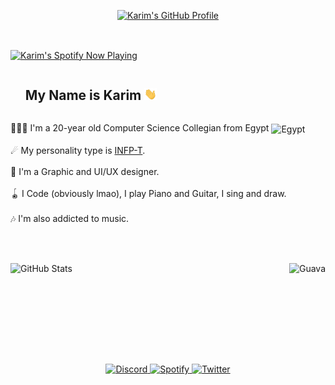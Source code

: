<p align="center">
  <a href="https://github.com/karimawi">

  <img src="./karimawi.gif" alt="Karim's GitHub Profile" width="auto">
  </a>
</p>
</br>

<p>
<a href="https://kspw.vercel.app/api?theme=dark&scan=true"><img align="center" width="auto" src="http://sp.karimawi.me" alt="Karim's Spotify Now Playing" /></a>
</p>
  <div id="user-content-toc"><ul><summary><h2 style="display: inline-block;"><b>My Name is Karim <img align="bottom" width="20" src="https://github.com/karimawi/karimawi/raw/main/Hi.gif" alt="Hi!" /></b></h2></summary></ul></div>
  <p>👨🏻‍💻 I'm a 20-year old Computer Science Collegian from Egypt <img src="https://discord.com/assets/a0634b212047f7fdf09bc113fde994fe.svg" alt="Egypt" width="20" align="center"></br></br>
  ☄ My personality type is <a href="https://www.16personalities.com/infp-personality">INFP-T</a>.</br></br>
  🎨 I'm a Graphic and UI/UX designer.</br></br>
  🪀 I Code (obviously lmao), I play Piano and Guitar, I sing and draw.</br></br>
  🎶 I'm also addicted to music.</br></br>
</p>

</br>
<p>
<a href="https://github.com/karimawi#:~:text=Contribution%20activity"><img align="left" width="390" src="https://stats-widget.vercel.app/api?username=karimawi&show_icons=true&hide_border=true&theme=outrun&bg_color=0b002f&text_color=b3b3b3&title_color=f5be15&icon_color=f5be15&border_color=f5be15&border_radius=4" alt="GitHub Stats" /></a>
	
<a href="https://github.com/karimawi/Guava"><img align="right" src="https://stats-widget.vercel.app/api/pin/?username=karimawi&repo=Guava&theme=outrun&bg_color=0b002f&text_color=b3b3b3&title_color=f5be15&icon_color=f5be15&border_color=f5be15&border_radius=4" alt="Guava" /></a>
</p>
</br></br></br></br></br></br></br></br>
<div align="center" style="margin-top:25px;">
	<a href="https://discord.com/users/609230785769111554">
		<img src="https://img.shields.io/badge/Discord-%237289DA.svg?style=for-the-badge&logo=discord&logoColor=white" alt="Discord" style="margin-bottom: 5px;" />
	</a>
	<a href="https://open.spotify.com/playlist/3zYrqCWHw3Iy8pUknbOP1H?si=25b8d932709e4801">
		<img src="https://img.shields.io/badge/Spotify%20Playlist-1ED760?style=for-the-badge&logo=spotify&logoColor=white" alt="Spotify" style="margin-bottom: 5px;" />
	</a>
	<a href="https://twitter.com/karimawii">
		<img src="https://img.shields.io/badge/twitter-%2300acee.svg?&style=for-the-badge&logo=twitter&logoColor=white" alt="Twitter" style="margin-bottom: 5px;" />
	</a>
</div>
</br>
